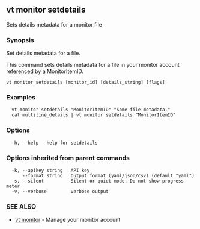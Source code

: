 ## vt monitor setdetails

Sets details metadata for a monitor file

### Synopsis

Set details metadata for a file.

This command sets details metadata for a file in your monitor account
referenced by a MonitorItemID.

```
vt monitor setdetails [monitor_id] [details_string] [flags]
```

### Examples

```
  vt monitor setdetails "MonitorItemID" "Some file metadata."
  cat multiline_details | vt monitor setdetails "MonitorItemID"
```

### Options

```
  -h, --help   help for setdetails
```

### Options inherited from parent commands

```
  -k, --apikey string   API key
      --format string   Output format (yaml/json/csv) (default "yaml")
  -s, --silent          Silent or quiet mode. Do not show progress meter
  -v, --verbose         verbose output
```

### SEE ALSO

* [vt monitor](vt_monitor.md)	 - Manage your monitor account

